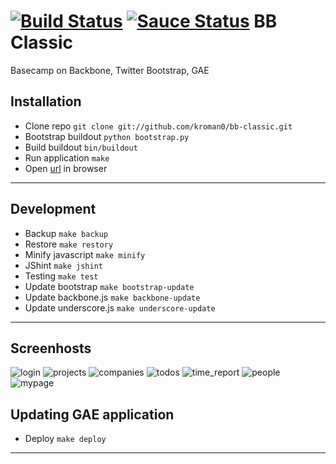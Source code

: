 [![Build Status](https://travis-ci.org/kroman0/bb-classic.png?branch=master)](https://travis-ci.org/kroman0/bb-classic)
[![Sauce Status](https://saucelabs.com/buildstatus/kroman0)](https://saucelabs.com/u/kroman0)
BB Classic
==========

Basecamp on Backbone, Twitter Bootstrap, GAE

Installation
------------

- Clone repo `git clone git://github.com/kroman0/bb-classic.git`
- Bootstrap buildout `python bootstrap.py`
- Build buildout `bin/buildout`
- Run application `make`
- Open [url](http://localhost:8080/) in browser

- - -

Development
-----------

- Backup `make backup`
- Restore `make restory`
- Minify javascript `make minify`
- JShint `make jshint`
- Testing `make test`
- Update bootstrap `make bootstrap-update`
- Update backbone.js `make backbone-update`
- Update underscore.js `make underscore-update`

- - -

Screenhosts
-----------

![login](/app/static/img/login.png "login")
![projects](/app/static/img/projects.png "projects")
![companies](/app/static/img/companies.png "companies")
![todos](/app/static/img/todos.png "todos")
![time_report](/app/static/img/time_report.png "time_report")
![people](/app/static/img/people.png "people")
![mypage](/app/static/img/mypage.png "mypage")

Updating GAE application
------------------------

- Deploy `make deploy`

- - -
